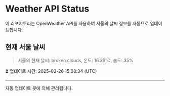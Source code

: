 
# Weather API Status

이 리포지토리는 OpenWeather API를 사용하여 서울의 날씨 정보를 자동으로 업데이트합니다.

## 현재 서울 날씨
> 서울의 현재 날씨: broken clouds, 온도: 16.36°C, 습도: 35%

⏳ 업데이트 시간: 2025-03-26 15:08:34 (UTC)

---
자동 업데이트 봇에 의해 관리됩니다.
